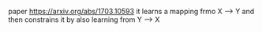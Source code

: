 paper https://arxiv.org/abs/1703.10593
	it learns a mapping frmo X --> Y and then constrains it by also learning from Y --> X

